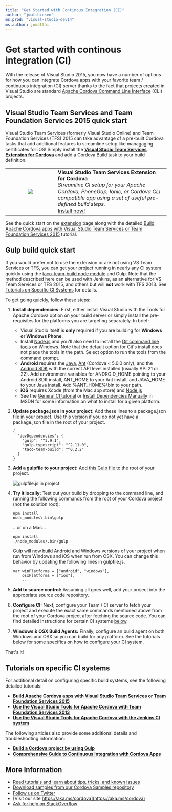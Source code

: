 ```yaml
---
title: "Get Started with Continous Integration (CI)"
author: "jmatthiesen"
ms.prod: "visual-studio-dev14"
ms.author: jomatthi
---
```


# Get started with continous integration (CI)
With the release of Visual Studio 2015, you now have a number of options for how you can integrate Cordova apps with your favorite team / continuous integration (CI) server thanks to the fact that projects created in Visual Studio are standard [Apache Cordova Command Line Interface](https://go.microsoft.com/fwlink/?LinkID=533773) (CLI) projects.

## Visual Studio Team Services and Team Foundation Services 2015 quick start
Visual Studio Team Services (formerly Visual Studio Online) and Team Foundation Services (TFS) 2015 can take advantage of a pre-built Cordova tasks that add additional features to streamline setup like managaging certificates for iOS! Simply install the **[Visual Studio Team Services Extension for Cordova](https://go.microsoft.com/fwlink/?LinkID=691188)** and add a Cordova Build task to your build definition. 


<table style="width: 100%; border-style: none;"><tr>
<td style="width: 140px; text-align: center;"><img src="https://raw.githubusercontent.com/Microsoft/vsts-cordova-tasks/master/docs/media/misc/cordova_logo_white_purple.png" /></td>
<td><strong>Visual Studio Team Services Extension for Cordova</strong><br />
<i>Streamline CI setup for your Apache Cordova, PhoneGap, Ionic, or Cordova CLI compatible app using a set of useful pre-defined build steps.</i><br />
<a href="https://go.microsoft.com/fwlink/?LinkID=691188">Install now!</a>
</td>
</tr></table>


See the quick start on the [extension](https://go.microsoft.com/fwlink/?LinkID=691188) page along with the detailed [Build Apache Cordova apps with Visual Studio Team Services or Team Foundation Services 2015](https://go.microsoft.com/fwlink/?LinkID=691186) tutorial.

## Gulp build quick start
If you would prefer not to use the extension or are not using VS Team Services or TFS, you can get your project running in nearly any CI system quickly using the [taco-team-build node module](https://go.microsoft.com/fwlink/?LinkID=533736) and Gulp. Note that the method described here can be used with Jenkins, as an alternative for VS Team Services or TFS 2015, and others but will **not** work with TFS 2013. See [Tutorials on Specific CI Systems](#ci) for details.

To get going quickly, follow these steps:

1. **Install dependencies:** First, either install Visual Studio with the Tools for Apache Cordova option on your build server or simply install the pre-requisites for the platforms you are targeting separately. In brief:
    * Visual Studio itself is **only** required if you are building for **Windows or Windows Phone**.
    * Install [Node.js](https://go.microsoft.com/fwlink/?LinkID=396867) and you'll also need to install the [Git command line tools](https://go.microsoft.com/fwlink/?LinkID=396870) on Windows. Note that the default option for Git's install does not place the tools in the path. Select option to run the tools from the command prompt.
    * **Android** requires the [Java](https://go.microsoft.com/fwlink/?LinkID=396871), [Ant](https://go.microsoft.com/fwlink/?LinkID=396869) (Cordova < 5.0.0 only), and the [Android SDK](https://go.microsoft.com/fwlink/?LinkID=533747) with the correct API level installed (usually API 21 or 22). Add environment variables for ANDROID_HOME pointing to your Android SDK install, ANT_HOME to your Ant install, and JAVA_HOME to your Java install. Add %ANT_HOME%\bin to your path.
    * **iOS** requires Xcode (from the Mac app store) and [Node.js](https://go.microsoft.com/fwlink/?LinkID=396867)
    * See the [General CI tutorial](ci-guide.md#depends) or [Install Dependencies Manually](https://msdn.microsoft.com/library/dn771551.aspx) in MSDN for some information on what to install for a given platform.

2. **Update package.json in your project:** Add these lines to a package.json file in your project. Use [this version](https://go.microsoft.com/fwlink/?LinkID=691923) if you do not yet have a package.json file in the root of your project.

    ~~~~~~~~~~~~~~~~~~~~~~~~~~
    {
      "devDependencies": {
        "gulp": "^3.9.1",
        "gulp-typescript": "^2.11.0",
        "taco-team-build": "^0.2.2"
      }
    }
    ~~~~~~~~~~~~~~~~~~~~~~~~~~

3. **Add a gulpfile to your project:** Add [this Gulp file](https://go.microsoft.com/fwlink/?LinkID=691922) to the root of your project.

	![gulpfile.js in project](media/tutorial-team-build-readme/quick-1.png)

4. **Try it locally:** Test out your build by dropping to the command line, and running the following commands from the root of your Cordova project (not the solution root):

    ~~~~~~~~~~~~~~~~~~~~~~~~~~
    npm install
    node_modules\.bin\gulp
    ~~~~~~~~~~~~~~~~~~~~~~~~~~

    ...or on a Mac...

    ~~~~~~~~~~~~~~~~~~~~~~~~~~
    npm install
    ./node_modules/.bin/gulp
    ~~~~~~~~~~~~~~~~~~~~~~~~~~

    Gulp will now build Android and Windows versions of your project when run from Windows and iOS when run from OSX. You can change this behavior by updating the following lines in gulpfile.js.

    ~~~~~~~~~~~~~~~~~~~~~~~~~~
    var winPlatforms = ["android", "windows"],
        osxPlatforms = ["ios"],
        ...
    ~~~~~~~~~~~~~~~~~~~~~~~~~~

5. **Add to source control:** Assuming all goes well, add your project into the appropriate source code repository.

6. **Configure CI:** Next, configure your Team / CI server to fetch your project and execute the exact same commands mentioned above from the root of your Cordova project after fetching the source code. You can find detailed instructions for certain CI systems [below](#ci).

7. **Windows & OSX Build Agents:** Finally, configure an build agent on both Windows and OSX so you can build for any platform. See the tutorials below for some specifics on how to configure your CI system.

That's it!

## Tutorials on specific CI systems
<a name="ci"></a>
For additional detail on configuring specific build systems, see the following detailed tutorials:

*  **[Build Apache Cordova apps with Visual Studio Team Services or Team Foundation Services 2015](https://go.microsoft.com/fwlink/?LinkID=691186)**
*  **[Use the Visual Studio Tools for Apache Cordova with Team Foundation Services 2013](./tfs2013.md)**
*  **[Use the Visual Studio Tools for Apache Cordova with the Jenkins CI system](./jenkins.md)**

The following articles also provide some additional details and troubleshooting information:

*  **[Build a Cordova project by using Gulp](using-gulp-build-tasks.md)**
*  **[Comprehensive Guide to Continuous Integration with Cordova Apps](ci-guide.md)**

## More Information
* [Read tutorials and learn about tips, tricks, and known issues](../index.md)
* [Download samples from our Cordova Samples repository](http://github.com/Microsoft/cordova-samples)
* [Follow us on Twitter](https://twitter.com/VSCordovaTools)
* [Visit our site https://aka.ms/cordova](https://aka.ms/cordova)
* [Ask for help on StackOverflow](http://stackoverflow.com/questions/tagged/visual-studio-cordova)
